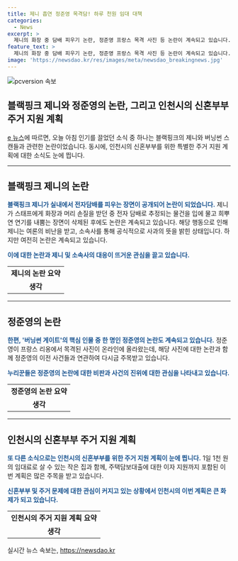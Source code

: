 ```yaml
---
title: 제니 흡연 정준영 목격담! 하루 천원 임대 대책
categories:
  - News
excerpt: >
  제니의 화장 중 담배 피우기 논란, 정준영 프랑스 목격 사진 등 논란이 계속되고 있습니다. 제니는 사과를 했지만 여론은 여전히 싸늘한 가운데, 정준영에 대한 새로운 목격담도 나왔습니다. 한편, 인천시가 신혼부부를 위한 1천 원 임대주택 제도를 발표했는데, 주택담보대출의 이자 혜택도 확대될 예정입니다. (150자)
feature_text: >
  제니의 화장 중 담배 피우기 논란, 정준영 프랑스 목격 사진 등 논란이 계속되고 있습니다. 제니는 사과를 했지만 여론은 여전히 싸늘한 가운데, 정준영에 대한 새로운 목격담도 나왔습니다. 한편, 인천시가 신혼부부를 위한 1천 원 임대주택 제도를 발표했는데, 주택담보대출의 이자 혜택도 확대될 예정입니다. (150자)
image: 'https://newsdao.kr/res/images/meta/newsdao_breakingnews.jpg'
---
```


<p><img src="https://newsdao.kr/res/images/meta/newsdao_breakingnews.jpg" alt="pcversion 속보" /></p>

<h2>블랙핑크 제니와 정준영의 논란, 그리고 인천시의 신혼부부 주거 지원 계획</h2>

<p data-ke-size="size16"></p>

<p><a href="https://economist.blog/%EB%B8%94%EB%9E%99%ED%95%91%ED%81%AC-%EC%A0%9C%EB%8B%88-%EC%A0%95%EC%A4%80%EC%98%81-%EB%85%BC%EB%9E%80-%EC%8B%A0%ED%98%BC%EB%B6%80-%EC%82%AC%EB%8B%A8-%EB%89%B4%EC%8A%A4/">e 뉴스</a>에 따르면, 오늘 아침 인기를 끌었던 소식 중 하나는 블랙핑크의 제니와 버닝썬 스캔들과 관련한 논란이었습니다. 동시에, 인천시의 신혼부부를 위한 특별한 주거 지원 계획에 대한 소식도 눈에 띕니다.</p>

<hr>

<h2 data-ke-size="size26">블랙핑크 제니의 논란</h2>

<p><b><span style="color: #1a5490;">블랙핑크 제니가 실내에서 전자담배를 피우는 장면이 공개되어 논란이 되었습니다.</span></b> 제니가 스태프에게 화장과 머리 손질을 받던 중 전자 담배로 추정되는 물건을 입에 물고 희뿌연 연기를 내뿜는 장면이 삭제된 후에도 논란은 계속되고 있습니다. 해당 행동으로 인해 제니는 여론의 비난을 받고, 소속사를 통해 공식적으로 사과의 뜻을 밝힌 상태입니다. 하지만 여전히 논란은 계속되고 있습니다.</p>

<p><b><span style="color: #1a5490;">이에 대한 논란과 제니 및 소속사의 대응이 뜨거운 관심을 끌고 있습니다.</span></b></p>

<table>
  <tr>
    <td style="text-align: center; height: 17px;"><b>제니의 논란 요약</b></td>
  </tr>
  <tr>
    <td style="text-align: center; height: 17px;"><b>생각</b></td>
  </tr>
</table>

<hr>

<h2 data-ke-size="size26">정준영의 논란</h2>

<p><b><span style="color: #1a5490;">한편, '버닝썬 게이트'의 핵심 인물 중 한 명인 정준영의 논란도 계속되고 있습니다.</span></b> 정준영이 프랑스 리옹에서 목격된 사진이 온라인에 올라왔는데, 해당 사진에 대한 논란과 함께 정준영의 이전 사건들과 연관하여 다시금 주목받고 있습니다.</p>

<p><b><span style="color: #1a5490;">누리꾼들은 정준영의 논란에 대한 비판과 사건의 진위에 대한 관심을 나타내고 있습니다.</span></b></p>

<table>
  <tr>
    <td style="text-align: center; height: 17px;"><b>정준영의 논란 요약</b></td>
  </tr>
  <tr>
    <td style="text-align: center; height: 17px;"><b>생각</b></td>
  </tr>
</table>

<hr>

<h2 data-ke-size="size26">인천시의 신혼부부 주거 지원 계획</h2>

<p><b><span style="color: #1a5490;">또 다른 소식으로는 인천시의 신혼부부를 위한 주거 지원 계획이 눈에 띕니다.</span></b> 1일 1천 원의 임대료로 살 수 있는 작은 집과 함께, 주택담보대출에 대한 이자 지원까지 포함된 이번 계획은 많은 주목을 받고 있습니다.</p>

<p><b><span style="color: #1a5490;">신혼부부 및 주거 문제에 대한 관심이 커지고 있는 상황에서 인천시의 이번 계획은 큰 화제가 되고 있습니다.</span></b></p>

<table>
  <tr>
    <td style="text-align: center; height: 17px;"><b>인천시의 주거 지원 계획 요약</b></td>
  </tr>
  <tr>
    <td style="text-align: center; height: 17px;"><b>생각</b></td>
  </tr>
</table>

<p data-ke-size="size16"></p>
실시간 뉴스 속보는, <a href="https://newsdao.kr" rel="dofollow">https://newsdao.kr</a>


